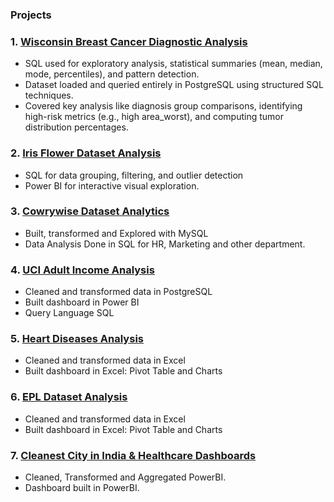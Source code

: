 ### **Projects**
### 1.  [Wisconsin Breast Cancer Diagnostic Analysis]((https://github.com/Oyekem/breast-cancer-sql-analysis))
- SQL used for exploratory analysis, statistical summaries (mean, median, mode, percentiles), and pattern detection.
- Dataset loaded and queried entirely in PostgreSQL using structured SQL techniques.
- Covered key analysis like diagnosis group comparisons, identifying high-risk metrics (e.g., high area_worst), and computing tumor distribution percentages.
  
### 2. [Iris Flower Dataset Analysis](https://github.com/Oyekem/iris_analysis)
- SQL for data grouping, filtering, and outlier detection 
- Power BI for interactive visual exploration.

### 3. [Cowrywise Dataset Analytics](https://github.com/Oyekem/DataAnalytics-Assessment)
- Built, transformed and Explored with MySQL
- Data Analysis Done in SQL for HR, Marketing and other department.

### 4. [UCI Adult Income Analysis](https://github.com/Oyekem/First)
- Cleaned and transformed data in PostgreSQL
- Built dashboard in Power BI
- Query Language SQL

### 5. [Heart Diseases Analysis](https://github.com/Oyekem/Excel-Analytics-2---Heart-Disease)
- Cleaned and transformed data in Excel
- Built dashboard in Excel: Pivot Table and Charts

### 6. [EPL Dataset Analysis](https://github.com/Oyekem/Excel-Analytics-01)
- Cleaned and transformed data in Excel
- Built dashboard in Excel: Pivot Table and Charts

### 7. [Cleanest City in India & Healthcare Dashboards](https://github.com/Oyekem/PowerBI_Dashboards)
- Cleaned, Transformed and Aggregated PowerBI.
- Dashboard built in PowerBI.


